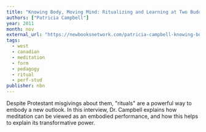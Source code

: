 ```yaml
---
title: "Knowing Body, Moving Mind: Ritualizing and Learning at Two Buddhist Centers"
authors: ["Patricia Campbell"]
year: 2011
month: nov
external_url: "https://newbooksnetwork.com/patricia-campbell-knowing-body-moving-mind-ritualizing-and-learning-at-two-buddhist-centers-oxford-up-2011"
tags: 
  - west
  - canadian
  - meditation
  - form
  - pedagogy
  - ritual
  - perf-stud
publisher: nbn
---
```


Despite Protestant misgivings about them, "rituals" are a powerful way to embody a new outlook. In this interview, Dr. Campbell explains how meditation can be viewed as an embodied performance, and how this helps to explain its transformative power.
